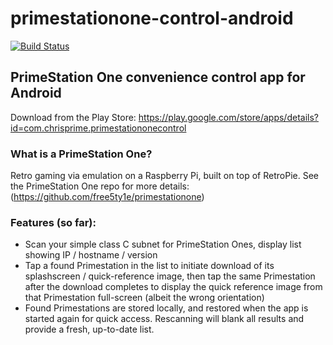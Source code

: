 # primestationone-control-android
[![Build Status](https://travis-ci.org/free5ty1e/primestationone-control-android.svg?branch=master)](https://travis-ci.org/free5ty1e/primestationone-control-android)

## PrimeStation One convenience control app for Android
Download from the Play Store:
https://play.google.com/store/apps/details?id=com.chrisprime.primestationonecontrol

### What is a PrimeStation One?  
Retro gaming via emulation on a Raspberry Pi, built on top of RetroPie.  See the PrimeStation One repo for more details:
(https://github.com/free5ty1e/primestationone)

### Features (so far):
* Scan your simple class C subnet for PrimeStation Ones, display list showing IP / hostname / version 
* Tap a found Primestation in the list to initiate download of its splashscreen / quick-reference image, then tap the same Primestation after the download completes to display the quick reference image from that Primestation full-screen (albeit the wrong orientation)
* Found Primestations are stored locally, and restored when the app is started again for quick access.  Rescanning will blank all results and provide a fresh, up-to-date list.

